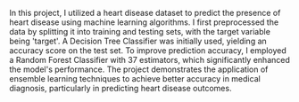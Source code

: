 In this project, I utilized a heart disease dataset to predict the presence of heart disease using machine learning algorithms. 
I first preprocessed the data by splitting it into training and testing sets, with the target variable being 'target'.
A Decision Tree Classifier was initially used, yielding an accuracy score on the test set. 
To improve prediction accuracy, I employed a Random Forest Classifier with 37 estimators, which significantly enhanced the model's performance.
The project demonstrates the application of ensemble learning techniques to achieve better accuracy in medical diagnosis, particularly in predicting heart disease outcomes.






